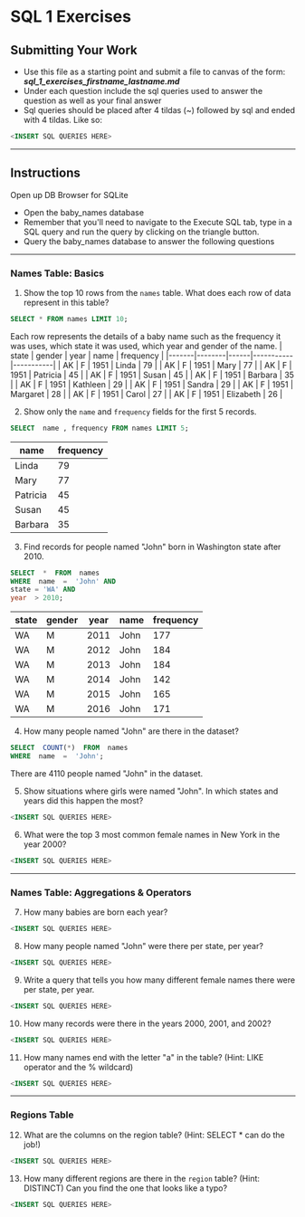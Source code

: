 # SQL 1 Exercises

## Submitting Your Work
* Use this file as a starting point and submit a file to canvas of the form: ***sql_1_exercises_firstname_lastname.md***
* Under each question include the sql queries used to answer the question as well as your final answer
* Sql queries should be placed after 4 tildas (~) followed by sql and ended with 4 tildas. Like so:

~~~~ sql
<INSERT SQL QUERIES HERE>
~~~~
***
## Instructions
Open up DB Browser for SQLite
* Open the baby_names database
* Remember that you'll need to navigate to the Execute SQL tab, type in a SQL query and run the query by clicking on the triangle button.
* Query the baby_names database to answer the following questions


*** 
### Names Table: Basics
1. Show the top 10 rows from the `names` table. What does each row of data represent in this table?
~~~~ sql
SELECT * FROM names LIMIT 10;
~~~~
Each row represents the details of a baby name such as the frequency it was uses, which state it was used, which year and gender of the name.
| state | gender | year | name      | frequency |
|-------|--------|------|-----------|-----------|
| AK    | F      | 1951 | Linda     | 79        |
| AK    | F      | 1951 | Mary      | 77        |
| AK    | F      | 1951 | Patricia  | 45        |
| AK    | F      | 1951 | Susan     | 45        |
| AK    | F      | 1951 | Barbara   | 35        |
| AK    | F      | 1951 | Kathleen  | 29        |
| AK    | F      | 1951 | Sandra    | 29        |
| AK    | F      | 1951 | Margaret  | 28        |
| AK    | F      | 1951 | Carol     | 27        |
| AK    | F      | 1951 | Elizabeth | 26        |

2. Show only the `name` and `frequency` fields for the first 5 records.
~~~~ sql
SELECT  name , frequency FROM names LIMIT 5;
~~~~
| name     | frequency |
|----------|-----------|
| Linda    | 79        |
| Mary     | 77        |
| Patricia | 45        |
| Susan    | 45        |
| Barbara  | 35        |

3. Find records for people named "John" born in Washington state after 2010.
~~~~ sql
SELECT  *  FROM  names
WHERE  name  =  'John' AND
state = 'WA' AND
year  > 2010;
~~~~
| state | gender | year | name | frequency |
|-------|--------|------|------|-----------|
| WA    | M      | 2011 | John | 177       |
| WA    | M      | 2012 | John | 184       |
| WA    | M      | 2013 | John | 184       |
| WA    | M      | 2014 | John | 142       |
| WA    | M      | 2015 | John | 165       |
| WA    | M      | 2016 | John | 171       |

4. How many people named "John" are there in the dataset?
~~~~ sql
SELECT  COUNT(*)  FROM  names
WHERE  name  =  'John';
~~~~
There are 4110 people named "John" in the dataset.

5. Show situations where girls were named "John". In which states and years 
did this happen the most?
~~~~ sql
<INSERT SQL QUERIES HERE>
~~~~
6. What were the top 3 most common female names in New York in the year 2000?
~~~~ sql
<INSERT SQL QUERIES HERE>
~~~~
***
### Names Table: Aggregations & Operators
7. How many babies are born each year?
~~~~ sql
<INSERT SQL QUERIES HERE>
~~~~
8. How many people named "John" were there per state, per year?
~~~~ sql
<INSERT SQL QUERIES HERE>
~~~~
9. Write a query that tells you how many different female names there 
were per state, per year.
~~~~ sql
<INSERT SQL QUERIES HERE>
~~~~
10. How many records were there in the years 2000, 2001, and 2002?
~~~~ sql
<INSERT SQL QUERIES HERE>
~~~~
11. How many names end with the letter "a" in the table? (Hint: LIKE operator and the % wildcard)
~~~~ sql
<INSERT SQL QUERIES HERE>
~~~~
*** 
### Regions Table
12. What are the columns on the region table? (Hint: SELECT * can do the job!)
~~~~ sql
<INSERT SQL QUERIES HERE>
~~~~
13. How many different regions are there in the `region` table? (Hint: DISTINCT) Can you find the one that looks like a typo?
~~~~ sql
<INSERT SQL QUERIES HERE>
~~~~
